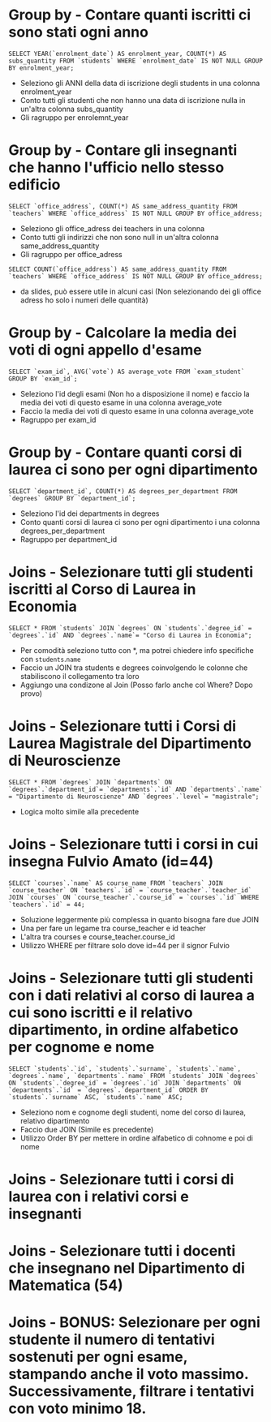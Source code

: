
# Group by - Contare quanti iscritti ci sono stati ogni anno
``SELECT YEAR(`enrolment_date`) AS enrolment_year, COUNT(*) AS subs_quantity FROM `students` WHERE `enrolment_date` IS NOT NULL GROUP BY enrolment_year;``
- Seleziono gli ANNI della data di iscrizione degli students in una colonna enrolment_year
- Conto tutti gli studenti che non hanno una data di iscrizione nulla in un'altra colonna subs_quantity
- Gli ragruppo per enrolemnt_year

# Group by - Contare gli insegnanti che hanno l'ufficio nello stesso edificio
``SELECT `office_address`, COUNT(*) AS same_address_quantity FROM `teachers` WHERE `office_address` IS NOT NULL GROUP BY office_address;``
- Seleziono gli office_adress dei teachers in una colonna
- Conto tutti gli indirizzi che non sono null in un'altra colonna same_address_quantity
- Gli ragruppo per office_adress

``SELECT COUNT(`office_address`) AS same_address_quantity FROM `teachers` WHERE `office_address` IS NOT NULL GROUP BY office_address;``
-  da slides, può essere utile in alcuni casi (Non selezionando dei gli office adress ho solo i numeri delle quantità)

# Group by - Calcolare la media dei voti di ogni appello d'esame
``SELECT `exam_id`, AVG(`vote`) AS average_vote FROM `exam_student` GROUP BY `exam_id`;``
- Seleziono l'id degli esami (Non ho a disposizione il nome) e faccio la media dei voti di questo esame in una colonna average_vote
- Faccio la media dei voti di questo esame in una colonna average_vote
- Ragruppo per exam_id

# Group by - Contare quanti corsi di laurea ci sono per ogni dipartimento
``SELECT `department_id`, COUNT(*) AS degrees_per_department FROM `degrees` GROUP BY `department_id`;``
- Seleziono l'id dei departments in degrees
- Conto quanti corsi di laurea ci sono per ogni dipartimento i una colonna degrees_per_department
- Ragruppo per department_id


# Joins - Selezionare tutti gli studenti iscritti al Corso di Laurea in Economia
``SELECT * FROM `students` JOIN `degrees` ON `students`.`degree_id` = `degrees`.`id` AND `degrees`.`name`= "Corso di Laurea in Economia"; ``
- Per comodità seleziono tutto con *, ma potrei chiedere info specifiche con `students`.`name`
- Faccio un JOIN tra students e degrees coinvolgendo le colonne che stabiliscono il collegamento tra loro
- Aggiungo una condizone al Join (Posso farlo anche col Where? Dopo provo)

# Joins - Selezionare tutti i Corsi di Laurea Magistrale del Dipartimento di Neuroscienze
``SELECT * FROM `degrees` JOIN `departments` ON `degrees`.`department_id`= `departments`.`id` AND `departments`.`name` = "Dipartimento di Neuroscienze" AND `degrees`.`level`= "magistrale";``
- Logica molto simile alla precedente 

# Joins - Selezionare tutti i corsi in cui insegna Fulvio Amato (id=44)
``SELECT `courses`.`name` AS course_name FROM `teachers` JOIN `course_teacher` ON `teachers`.`id` = `course_teacher`.`teacher_id` JOIN `courses` ON `course_teacher`.`course_id` = `courses`.`id` WHERE `teachers`.`id` = 44;``
- Soluzione leggermente più complessa in quanto bisogna fare due JOIN
- Una per fare un legame tra course_teacher e id teacher
- L'altra tra courses e course_teacher.course_id
- Utilizzo WHERE per filtrare solo dove id=44 per il signor Fulvio

# Joins - Selezionare tutti gli studenti con i dati relativi al corso di laurea a cui sono iscritti e il relativo dipartimento, in ordine alfabetico per cognome e nome
``SELECT `students`.`id`, `students`.`surname`, `students`.`name`, `degrees`.`name`, `departments`.`name` FROM `students` JOIN `degrees` ON `students`.`degree_id` = `degrees`.`id` JOIN `departments` ON `departments`.`id` = `degrees`.`department_id` ORDER BY `students`.`surname` ASC, `students`.`name` ASC;``
- Seleziono nom e cognome degli studenti, nome del corso di laurea, relativo dipartimento
- Faccio due JOIN (Simile es precedente)
- Utilizzo Order BY per mettere in ordine alfabetico di cohnome e poi di nome

# Joins - Selezionare tutti i corsi di laurea con i relativi corsi e insegnanti
# Joins - Selezionare tutti i docenti che insegnano nel Dipartimento di Matematica (54)
# Joins - BONUS: Selezionare per ogni studente il numero di tentativi sostenuti per ogni esame, stampando anche il voto massimo. Successivamente, filtrare i tentativi con voto minimo 18.